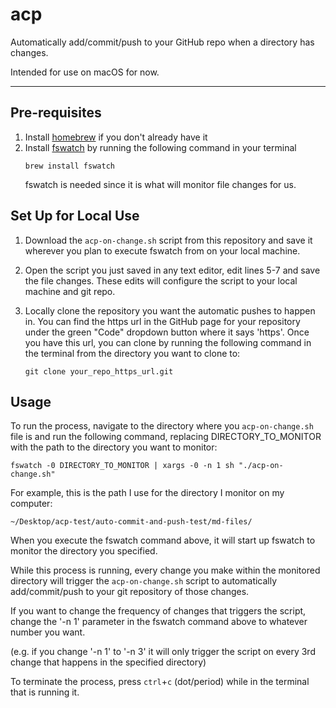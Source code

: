 # acp

Automatically add/commit/push to your GitHub repo when a directory has changes.

Intended for use on macOS for now.

---

## Pre-requisites

1. Install [homebrew](https://brew.sh) if you don't already have it
2. Install [fswatch](https://github.com/emcrisostomo/fswatch) by running the following command in your terminal
   ```
   brew install fswatch
   ```
   fswatch is needed since it is what will monitor file changes for us.

## Set Up for Local Use

1. Download the `acp-on-change.sh` script from this repository and save it wherever you plan to execute fswatch from on your local machine.

2. Open the script you just saved in any text editor, edit lines 5-7 and save the file changes. These edits will configure the script to your local machine and git repo.

3. Locally clone the repository you want the automatic pushes to happen in. You can find the https url in the GitHub page for your repository under the green "Code" dropdown button where it says 'https'. Once you have this url, you can clone by running the following command in the terminal from the directory you want to clone to:

   ```
   git clone your_repo_https_url.git
   ```

## Usage

To run the process, navigate to the directory where you `acp-on-change.sh` file is and run the following command, replacing DIRECTORY_TO_MONITOR with the path to the directory you want to monitor:

```
fswatch -0 DIRECTORY_TO_MONITOR | xargs -0 -n 1 sh "./acp-on-change.sh"
```

For example, this is the path I use for the directory I monitor on my computer:

    ~/Desktop/acp-test/auto-commit-and-push-test/md-files/

When you execute the fswatch command above, it will start up fswatch to monitor the directory you specified.

While this process is running, every change you make within the monitored directory will trigger the `acp-on-change.sh` script to automatically add/commit/push to your git repository of those changes.

If you want to change the frequency of changes that triggers the script, change the '-n 1' parameter in the fswatch command above to whatever number you want.

(e.g. if you change '-n 1' to '-n 3' it will only trigger the script on every 3rd change that happens in the specified directory)

To terminate the process, press `ctrl`+`c` (dot/period) while in the terminal that is running it.
